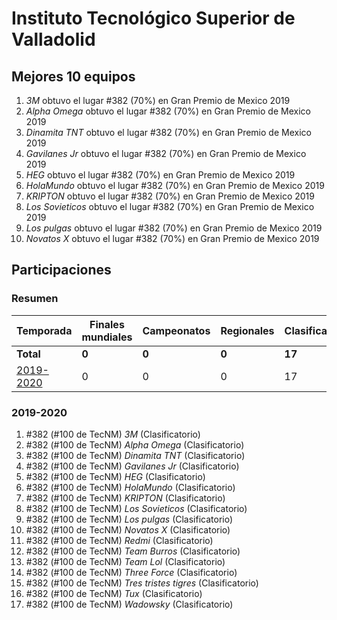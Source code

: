 # Instituto Tecnológico Superior de Valladolid

## Mejores 10 equipos

1. _3M_ obtuvo el lugar #382 (70%) en Gran Premio de Mexico 2019
1. _Alpha Omega_ obtuvo el lugar #382 (70%) en Gran Premio de Mexico 2019
1. _Dinamita TNT_ obtuvo el lugar #382 (70%) en Gran Premio de Mexico 2019
1. _Gavilanes Jr_ obtuvo el lugar #382 (70%) en Gran Premio de Mexico 2019
1. _HEG_ obtuvo el lugar #382 (70%) en Gran Premio de Mexico 2019
1. _HolaMundo_ obtuvo el lugar #382 (70%) en Gran Premio de Mexico 2019
1. _KRIPTON_ obtuvo el lugar #382 (70%) en Gran Premio de Mexico 2019
1. _Los Sovieticos_ obtuvo el lugar #382 (70%) en Gran Premio de Mexico 2019
1. _Los pulgas_ obtuvo el lugar #382 (70%) en Gran Premio de Mexico 2019
1. _Novatos X_ obtuvo el lugar #382 (70%) en Gran Premio de Mexico 2019

## Participaciones

### Resumen

| Temporada | Finales mundiales | Campeonatos | Regionales | Clasificatorios | Equipos |
| --- | --- | --- | --- | --- | --- |
| **Total** | **0** | **0** | **0** | **17** | **17** |
| [2019-2020](#2019-2020) | 0 | 0 | 0 | 17 | 17 |

### 2019-2020

1. #382 (#100 de TecNM) _3M_ (Clasificatorio)
1. #382 (#100 de TecNM) _Alpha Omega_ (Clasificatorio)
1. #382 (#100 de TecNM) _Dinamita TNT_ (Clasificatorio)
1. #382 (#100 de TecNM) _Gavilanes Jr_ (Clasificatorio)
1. #382 (#100 de TecNM) _HEG_ (Clasificatorio)
1. #382 (#100 de TecNM) _HolaMundo_ (Clasificatorio)
1. #382 (#100 de TecNM) _KRIPTON_ (Clasificatorio)
1. #382 (#100 de TecNM) _Los Sovieticos_ (Clasificatorio)
1. #382 (#100 de TecNM) _Los pulgas_ (Clasificatorio)
1. #382 (#100 de TecNM) _Novatos X_ (Clasificatorio)
1. #382 (#100 de TecNM) _Redmi_ (Clasificatorio)
1. #382 (#100 de TecNM) _Team Burros_ (Clasificatorio)
1. #382 (#100 de TecNM) _Team Lol_ (Clasificatorio)
1. #382 (#100 de TecNM) _Three Force_ (Clasificatorio)
1. #382 (#100 de TecNM) _Tres tristes tigres_ (Clasificatorio)
1. #382 (#100 de TecNM) _Tux_ (Clasificatorio)
1. #382 (#100 de TecNM) _Wadowsky_ (Clasificatorio)



